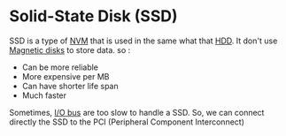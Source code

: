 # Solid-State Disk (SSD)

SSD is a type of [NVM](NVM.md) that is used in the same what that [HDD](HDD.md). It don't use [Magnetic disks](Magnetic%20disks.md) to store data. so : 

- Can be more reliable
- More expensive per MB
- Can have shorter life span
- Much faster

Sometimes, [I/O bus](I%20O%20devices.md) are too slow to handle a SSD. So, we can connect directly the SSD to the PCI (Peripheral Component Interconnect)